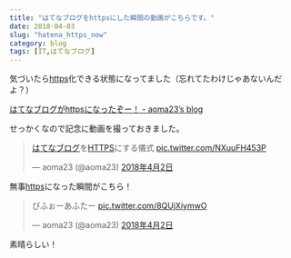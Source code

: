 ```yaml
---
title: "はてなブログをhttpsにした瞬間の動画がこちらです。"
date: 2018-04-03
slug: "hatena_https_now"
category: blog
tags: [IT,はてなブログ]
---
```

<p>気づいたら<a class="keyword" href="http://d.hatena.ne.jp/keyword/https">https</a>化できる状態になってました（忘れてたわけじゃあないんだよ？）</p>

<p><a href="https://aoma23.hatenablog.jp/entry/hatena_https">&#x306F;&#x3066;&#x306A;&#x30D6;&#x30ED;&#x30B0;&#x304C;https&#x306B;&#x306A;&#x3063;&#x305F;&#x305E;&#x30FC;&#xFF01; - aoma23&rsquo;s blog</a></p>

<p>せっかくなので記念に動画を撮っておきました。</p>

<p><blockquote class="twitter-tweet" data-lang="ja"><p lang="ja" dir="ltr"><a class="keyword" href="http://d.hatena.ne.jp/keyword/%A4%CF%A4%C6%A4%CA%A5%D6%A5%ED%A5%B0">はてなブログ</a>を<a class="keyword" href="http://d.hatena.ne.jp/keyword/HTTPS">HTTPS</a>にする儀式 <a href="https://t.co/NXuuFH453P">pic.twitter.com/NXuuFH453P</a></p>&mdash; aoma23 (@aoma23) <a href="https://twitter.com/aoma23/status/980821387362279424?ref_src=twsrc%5Etfw">2018年4月2日</a></blockquote><script async src="https://platform.twitter.com/widgets.js" charset="utf-8"></script></p>

<p>無事<a class="keyword" href="http://d.hatena.ne.jp/keyword/https">https</a>になった瞬間がこちら！</p>

<p><blockquote class="twitter-tweet" data-lang="ja"><p lang="ja" dir="ltr">びふぉーあふたー <a href="https://t.co/8QUjXiymwO">pic.twitter.com/8QUjXiymwO</a></p>&mdash; aoma23 (@aoma23) <a href="https://twitter.com/aoma23/status/980821816485670912?ref_src=twsrc%5Etfw">2018年4月2日</a></blockquote><script async src="https://platform.twitter.com/widgets.js" charset="utf-8"></script></p>

<p>素晴らしい！</p>

